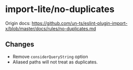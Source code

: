 # import-lite/no-duplicates

Origin docs: https://github.com/un-ts/eslint-plugin-import-x/blob/master/docs/rules/no-duplicates.md

## Changes

- Remove `considerQueryString` option
- Aliased paths will not treat as duplicates.
